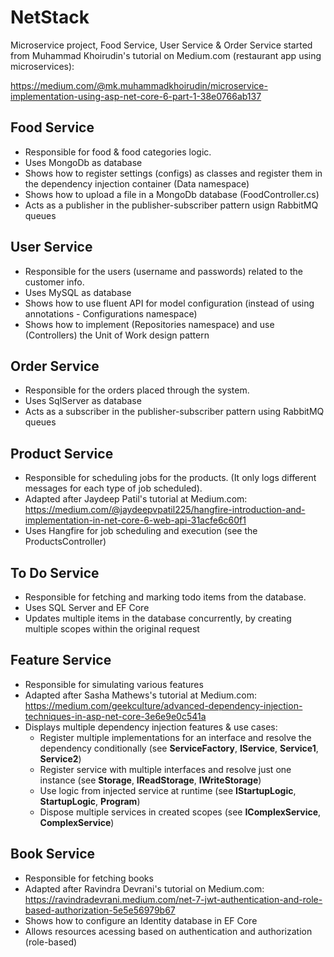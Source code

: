 # NetStack

Microservice project, Food Service, User Service & Order Service started from Muhammad Khoirudin's tutorial on Medium.com (restaurant app using microservices):

https://medium.com/@mk.muhammadkhoirudin/microservice-implementation-using-asp-net-core-6-part-1-38e0766ab137

## Food Service
- Responsible for food & food categories logic. 
- Uses MongoDb as database
- Shows how to register settings (configs) as classes and register them in the dependency injection container (Data namespace)
- Shows how to upload a file in a MongoDb database (FoodController.cs)
- Acts as a publisher in the publisher-subscriber pattern usign RabbitMQ queues

## User Service 
- Responsible for the users (username and passwords) related to the customer info.
- Uses MySQL as database
- Shows how to use fluent API for model configuration (instead of using annotations - Configurations namespace)
- Shows how to implement (Repositories namespace) and use (Controllers) the Unit of Work design pattern

## Order Service 
- Responsible for the orders placed through the system.
- Uses SqlServer as database
- Acts as a subscriber in the publisher-subscriber pattern using RabbitMQ queues

## Product Service
- Responsible for scheduling jobs for the products. (It only logs different messages for each type of job scheduled).
- Adapted after Jaydeep Patil's tutorial at Medium.com: https://medium.com/@jaydeepvpatil225/hangfire-introduction-and-implementation-in-net-core-6-web-api-31acfe6c60f1
- Uses Hangfire for job scheduling and execution (see the ProductsController)

## To Do Service 
- Responsible for fetching and marking todo items from the database.
- Uses SQL Server and EF Core
- Updates multiple items in the database concurrently, by creating multiple scopes within the original request

## Feature Service
- Responsible for simulating various features
- Adapted after Sasha Mathews's tutorial at Medium.com: https://medium.com/geekculture/advanced-dependency-injection-techniques-in-asp-net-core-3e6e9e0c541a
- Displays multiple dependency injection features & use cases:
  * Register multiple implementations for an interface and resolve the dependency conditionally (see **ServiceFactory**, **IService**, **Service1**, **Service2**)
  * Register service with multiple interfaces and resolve just one instance (see **Storage**, **IReadStorage**, **IWriteStorage**)
  * Use logic from injected service at runtime (see **IStartupLogic**, **StartupLogic**, **Program**)
  * Dispose multiple services in created scopes (see **IComplexService**, **ComplexService**)
  
## Book Service
- Responsible for fetching books
- Adapted after Ravindra Devrani's tutorial on Medium.com: https://ravindradevrani.medium.com/net-7-jwt-authentication-and-role-based-authorization-5e5e56979b67
- Shows how to configure an Identity database in EF Core
- Allows resources acessing based on authentication and authorization (role-based)
